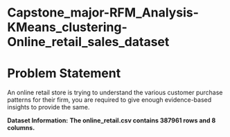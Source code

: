 # Capstone_major-RFM_Analysis-KMeans_clustering-Online_retail_sales_dataset

# Problem Statement

An online retail store is trying to understand the various customer purchase patterns for their firm, you are required to give enough evidence-based insights to provide the same.

**Dataset Information:**
**The online_retail.csv contains 387961 rows and 8 columns.**
